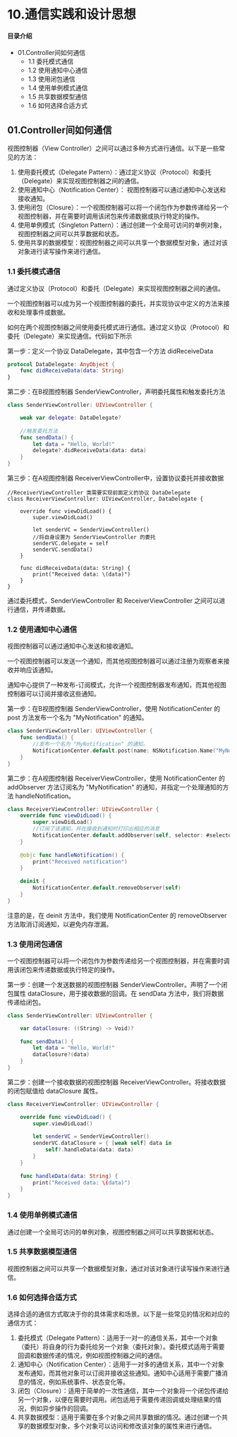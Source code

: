 # 10.通信实践和设计思想
#### 目录介绍
- 01.Controller间如何通信
  - 1.1 委托模式通信
  - 1.2 使用通知中心通信
  - 1.3 使用闭包通信
  - 1.4 使用单例模式通信
  - 1.5 共享数据模型通信
  - 1.6 如何选择合适方式


## 01.Controller间如何通信

视图控制器（View Controller）之间可以通过多种方式进行通信。以下是一些常见的方法：

1. 使用委托模式（Delegate Pattern）：通过定义协议（Protocol）和委托（Delegate）来实现视图控制器之间的通信。
2. 使用通知中心（Notification Center）： 视图控制器可以通过通知中心发送和接收通知。
3. 使用闭包（Closure）：一个视图控制器可以将一个闭包作为参数传递给另一个视图控制器，并在需要时调用该闭包来传递数据或执行特定的操作。
4. 使用单例模式（Singleton Pattern）：通过创建一个全局可访问的单例对象，视图控制器之间可以共享数据和状态。
5. 使用共享的数据模型：视图控制器之间可以共享一个数据模型对象，通过对该对象进行读写操作来进行通信。


### 1.1 委托模式通信

通过定义协议（Protocol）和委托（Delegate）来实现视图控制器之间的通信。

一个视图控制器可以成为另一个视图控制器的委托，并实现协议中定义的方法来接收和处理事件或数据。

如何在两个视图控制器之间使用委托模式进行通信。通过定义协议（Protocol）和委托（Delegate）来实现通信。代码如下所示

第一步：定义一个协议 DataDelegate，其中包含一个方法 didReceiveData

```swift
protocol DataDelegate: AnyObject {
    func didReceiveData(data: String)
}
```

第二步：在B视图控制器 SenderViewController，声明委托属性和触发委托方法

```swift
class SenderViewController: UIViewController {

    weak var delegate: DataDelegate?
    
    //触发委托方法
    func sendData() {
        let data = "Hello, World!"
        delegate?.didReceiveData(data: data)
    }
}
```

第三步：在A视图控制器 ReceiverViewController中，设置协议委托并接收数据

```
//ReceiverViewController 类需要实现前面定义的协议 DataDelegate
class ReceiverViewController: UIViewController, DataDelegate {

    override func viewDidLoad() {
        super.viewDidLoad()
        
        let senderVC = SenderViewController()
        //将自身设置为 SenderViewController 的委托
        senderVC.delegate = self
        senderVC.sendData()
    }
    
    func didReceiveData(data: String) {
        print("Received data: \(data)")
    }
}
```

通过委托模式，SenderViewController 和 ReceiverViewController 之间可以进行通信，并传递数据。

### 1.2 使用通知中心通信

视图控制器可以通过通知中心发送和接收通知。

一个视图控制器可以发送一个通知，而其他视图控制器可以通过注册为观察者来接收并响应该通知。

通知中心提供了一种发布-订阅模式，允许一个视图控制器发布通知，而其他视图控制器可以订阅并接收这些通知。

第一步：在B视图控制器 SenderViewController，使用 NotificationCenter 的 post 方法发布一个名为 "MyNotification" 的通知。

```swift
class SenderViewController: UIViewController {
    func sendData() {
        //发布一个名为 "MyNotification" 的通知。
        NotificationCenter.default.post(name: NSNotification.Name("MyNotification"), object: nil)
    }
}
```

第二步：在A视图控制器 ReceiverViewController，使用 NotificationCenter 的 addObserver 方法订阅名为 "MyNotification" 的通知，并指定一个处理通知的方法 handleNotification。

```swift
class ReceiverViewController: UIViewController {
    override func viewDidLoad() {
        super.viewDidLoad()
        //订阅了该通知，并在接收到通知时打印出相应的消息
        NotificationCenter.default.addObserver(self, selector: #selector(handleNotification), name: NSNotification.Name("MyNotification"), object: nil)
    }
    
    @objc func handleNotification() {
        print("Received notification")
    }
    
    deinit {
        NotificationCenter.default.removeObserver(self)
    }
}
```

注意的是，在 deinit 方法中，我们使用 NotificationCenter 的 removeObserver 方法取消订阅通知，以避免内存泄漏。

### 1.3 使用闭包通信

一个视图控制器可以将一个闭包作为参数传递给另一个视图控制器，并在需要时调用该闭包来传递数据或执行特定的操作。

第一步：创建一个发送数据的视图控制器 SenderViewController。声明了一个闭包属性 dataClosure，用于接收数据的回调。在 sendData 方法中，我们将数据传递给闭包。

```swift
class SenderViewController: UIViewController {

    var dataClosure: ((String) -> Void)?
    
    func sendData() {
        let data = "Hello, World!"
        dataClosure?(data)
    }
}
```

第二步：创建一个接收数据的视图控制器 ReceiverViewController。将接收数据的闭包赋值给 dataClosure 属性。

```swift
class ReceiverViewController: UIViewController {

    override func viewDidLoad() {
        super.viewDidLoad()
        
        let senderVC = SenderViewController()
        senderVC.dataClosure = { [weak self] data in
            self?.handleData(data: data)
        }
    }
    
    func handleData(data: String) {
        print("Received data: \(data)")
    }
}
```


### 1.4 使用单例模式通信

通过创建一个全局可访问的单例对象，视图控制器之间可以共享数据和状态。

### 1.5 共享数据模型通信

视图控制器之间可以共享一个数据模型对象，通过对该对象进行读写操作来进行通信。


### 1.6 如何选择合适方式

选择合适的通信方式取决于你的具体需求和场景。以下是一些常见的情况和对应的通信方式：

1. 委托模式（Delegate Pattern）：适用于一对一的通信关系，其中一个对象（委托）将自身的行为委托给另一个对象（委托对象）。委托模式适用于需要回调和数据传递的情况，例如视图控制器之间的通信。
2. 通知中心（Notification Center）：适用于一对多的通信关系，其中一个对象发布通知，而其他对象可以订阅并接收这些通知。通知中心适用于需要广播消息的情况，例如系统事件、状态变化等。
3. 闭包（Closure）：适用于简单的一次性通信，其中一个对象将一个闭包传递给另一个对象，以便在需要时调用。闭包适用于需要传递回调或处理结果的情况，例如异步操作的回调。
4. 共享数据模型：适用于需要在多个对象之间共享数据的情况。通过创建一个共享的数据模型对象，多个对象可以访问和修改该对象的属性来进行通信。









